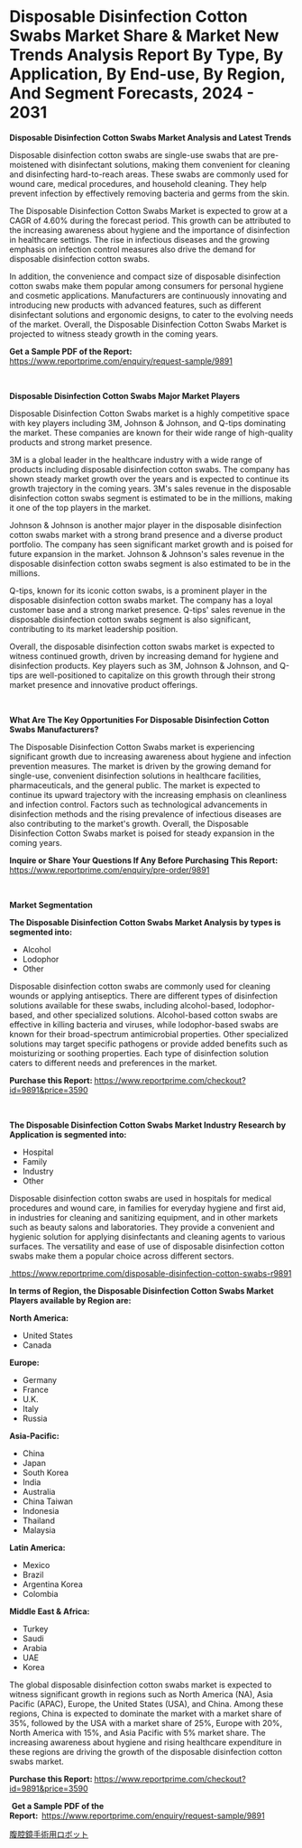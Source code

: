 <p><h1>Disposable Disinfection Cotton Swabs Market Share & Market New Trends Analysis Report By Type, By Application, By End-use, By Region, And Segment Forecasts, 2024 - 2031</h1></p><p><strong>Disposable Disinfection Cotton Swabs Market Analysis and Latest Trends</strong></p>
<p><p>Disposable disinfection cotton swabs are single-use swabs that are pre-moistened with disinfectant solutions, making them convenient for cleaning and disinfecting hard-to-reach areas. These swabs are commonly used for wound care, medical procedures, and household cleaning. They help prevent infection by effectively removing bacteria and germs from the skin.</p><p>The Disposable Disinfection Cotton Swabs Market is expected to grow at a CAGR of 4.60% during the forecast period. This growth can be attributed to the increasing awareness about hygiene and the importance of disinfection in healthcare settings. The rise in infectious diseases and the growing emphasis on infection control measures also drive the demand for disposable disinfection cotton swabs.</p><p>In addition, the convenience and compact size of disposable disinfection cotton swabs make them popular among consumers for personal hygiene and cosmetic applications. Manufacturers are continuously innovating and introducing new products with advanced features, such as different disinfectant solutions and ergonomic designs, to cater to the evolving needs of the market. Overall, the Disposable Disinfection Cotton Swabs Market is projected to witness steady growth in the coming years.</p></p>
<p><strong>Get a Sample PDF of the Report:&nbsp;</strong> <a href="https://www.reportprime.com/enquiry/request-sample/9891">https://www.reportprime.com/enquiry/request-sample/9891</a></p>
<p>&nbsp;</p>
<p><strong>Disposable Disinfection Cotton Swabs Major Market Players</strong></p>
<p><p>Disposable Disinfection Cotton Swabs market is a highly competitive space with key players including 3M, Johnson & Johnson, and Q-tips dominating the market. These companies are known for their wide range of high-quality products and strong market presence.</p><p>3M is a global leader in the healthcare industry with a wide range of products including disposable disinfection cotton swabs. The company has shown steady market growth over the years and is expected to continue its growth trajectory in the coming years. 3M's sales revenue in the disposable disinfection cotton swabs segment is estimated to be in the millions, making it one of the top players in the market.</p><p>Johnson & Johnson is another major player in the disposable disinfection cotton swabs market with a strong brand presence and a diverse product portfolio. The company has seen significant market growth and is poised for future expansion in the market. Johnson & Johnson's sales revenue in the disposable disinfection cotton swabs segment is also estimated to be in the millions.</p><p>Q-tips, known for its iconic cotton swabs, is a prominent player in the disposable disinfection cotton swabs market. The company has a loyal customer base and a strong market presence. Q-tips' sales revenue in the disposable disinfection cotton swabs segment is also significant, contributing to its market leadership position.</p><p>Overall, the disposable disinfection cotton swabs market is expected to witness continued growth, driven by increasing demand for hygiene and disinfection products. Key players such as 3M, Johnson & Johnson, and Q-tips are well-positioned to capitalize on this growth through their strong market presence and innovative product offerings.</p></p>
<p>&nbsp;</p>
<p><strong>What Are The Key Opportunities For Disposable Disinfection Cotton Swabs Manufacturers?</strong></p>
<p><p>The Disposable Disinfection Cotton Swabs market is experiencing significant growth due to increasing awareness about hygiene and infection prevention measures. The market is driven by the growing demand for single-use, convenient disinfection solutions in healthcare facilities, pharmaceuticals, and the general public. The market is expected to continue its upward trajectory with the increasing emphasis on cleanliness and infection control. Factors such as technological advancements in disinfection methods and the rising prevalence of infectious diseases are also contributing to the market's growth. Overall, the Disposable Disinfection Cotton Swabs market is poised for steady expansion in the coming years.</p></p>
<p><strong>Inquire or Share Your Questions If Any Before Purchasing This Report:</strong> <a href="https://www.reportprime.com/enquiry/pre-order/9891">https://www.reportprime.com/enquiry/pre-order/9891</a></p>
<p>&nbsp;</p>
<p><strong>Market Segmentation</strong></p>
<p><strong>The Disposable Disinfection Cotton Swabs Market Analysis by types is segmented into:</strong></p>
<p><ul><li>Alcohol</li><li>Lodophor</li><li>Other</li></ul></p>
<p><p>Disposable disinfection cotton swabs are commonly used for cleaning wounds or applying antiseptics. There are different types of disinfection solutions available for these swabs, including alcohol-based, lodophor-based, and other specialized solutions. Alcohol-based cotton swabs are effective in killing bacteria and viruses, while lodophor-based swabs are known for their broad-spectrum antimicrobial properties. Other specialized solutions may target specific pathogens or provide added benefits such as moisturizing or soothing properties. Each type of disinfection solution caters to different needs and preferences in the market.</p></p>
<p><strong>Purchase this Report:&nbsp;</strong><a href="https://www.reportprime.com/checkout?id=9891&price=3590">https://www.reportprime.com/checkout?id=9891&price=3590</a></p>
<p>&nbsp;</p>
<p><strong>The Disposable Disinfection Cotton Swabs Market Industry Research by Application is segmented into:</strong></p>
<p><ul><li>Hospital</li><li>Family</li><li>Industry</li><li>Other</li></ul></p>
<p><p>Disposable disinfection cotton swabs are used in hospitals for medical procedures and wound care, in families for everyday hygiene and first aid, in industries for cleaning and sanitizing equipment, and in other markets such as beauty salons and laboratories. They provide a convenient and hygienic solution for applying disinfectants and cleaning agents to various surfaces. The versatility and ease of use of disposable disinfection cotton swabs make them a popular choice across different sectors.</p></p>
<p><a href="https://www.reportprime.com/disposable-disinfection-cotton-swabs-r9891">&nbsp;https://www.reportprime.com/disposable-disinfection-cotton-swabs-r9891</a></p>
<p><strong>In terms of Region, the Disposable Disinfection Cotton Swabs Market Players available by Region are:</strong></p>
<p>
    <p> <strong> North America: </strong>
        <ul>
            <li>United States</li>
            <li>Canada</li>
        </ul>
        </p> 
    <p> <strong> Europe: </strong>
        <ul>
            <li>Germany</li>
            <li>France</li>
            <li>U.K.</li>
            <li>Italy</li>
            <li>Russia</li>
        </ul>
        </p> 
    <p> <strong> Asia-Pacific: </strong>
        <ul>
            <li>China</li>
            <li>Japan</li>
            <li>South Korea</li>
            <li>India</li>
            <li>Australia</li>
            <li>China Taiwan</li>
            <li>Indonesia</li>
            <li>Thailand</li>
            <li>Malaysia</li>
        </ul>
        </p> 
    <p> <strong> Latin America: </strong>
        <ul>
            <li>Mexico</li>
            <li>Brazil</li>
            <li>Argentina Korea</li>
            <li>Colombia</li>
        </ul>
        </p> 
    <p> <strong> Middle East & Africa: </strong>
        <ul>
            <li>Turkey</li>
            <li>Saudi</li>
            <li>Arabia</li>
            <li>UAE</li>
            <li>Korea</li>
        </ul>
    </p>
    </p>
<p><p>The global disposable disinfection cotton swabs market is expected to witness significant growth in regions such as North America (NA), Asia Pacific (APAC), Europe, the United States (USA), and China. Among these regions, China is expected to dominate the market with a market share of 35%, followed by the USA with a market share of 25%, Europe with 20%, North America with 15%, and Asia Pacific with 5% market share. The increasing awareness about hygiene and rising healthcare expenditure in these regions are driving the growth of the disposable disinfection cotton swabs market.</p></p>
<p><strong>Purchase this Report: </strong><a href="https://www.reportprime.com/checkout?id=9891&price=3590">https://www.reportprime.com/checkout?id=9891&price=3590</a></p>
<p>&nbsp;<strong>Get a Sample PDF of the Report:&nbsp;&nbsp;</strong><a href="https://www.reportprime.com/enquiry/request-sample/9891">https://www.reportprime.com/enquiry/request-sample/9891</a></p>
<p><strong></strong></p>
<p><p><a href="https://github.com/SantosDicki04/Market-Research-Report-List-1/blob/main/227610185174.md">腹腔鏡手術用ロボット</a></p></p>